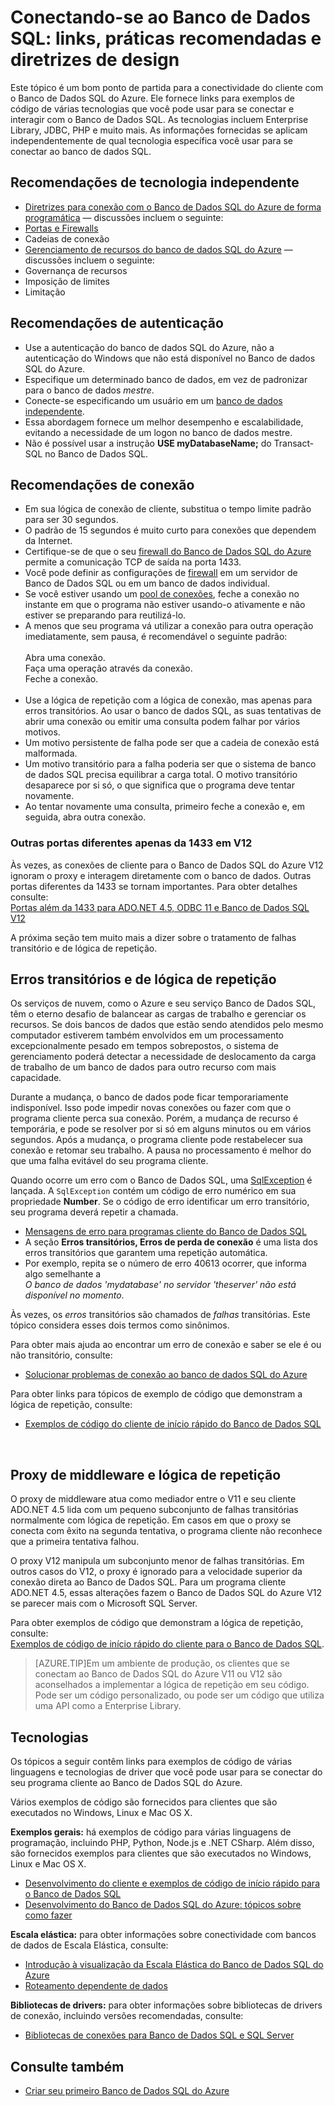<properties 
	pageTitle="Conectando-se ao Banco de Dados SQL: links, práticas recomendadas e diretrizes de design"
	description="Um tópico de ponto de partida que reúne links e recomendações para programas cliente que se conectam ao Banco de Dados SQL do Azure a partir de tecnologias como ADO.NET e PHP."
	services="sql-database"
	documentationCenter=""
	authors="MightyPen"
	manager="jeffreyg"
	editor=""/>


<tags 
	ms.service="sql-database"
	ms.workload="data-management"
	ms.tgt_pltfrm="na"
	ms.devlang="na"
	ms.topic="article"
	ms.date="08/05/2015"
	ms.author="genemi"/>


# Conectando-se ao Banco de Dados SQL: links, práticas recomendadas e diretrizes de design


Este tópico é um bom ponto de partida para a conectividade do cliente com o Banco de Dados SQL do Azure. Ele fornece links para exemplos de código de várias tecnologias que você pode usar para se conectar e interagir com o Banco de Dados SQL. As tecnologias incluem Enterprise Library, JDBC, PHP e muito mais. As informações fornecidas se aplicam independentemente de qual tecnologia específica você usar para se conectar ao banco de dados SQL.


## Recomendações de tecnologia independente


- [Diretrizes para conexão com o Banco de Dados SQL do Azure de forma programática](http://msdn.microsoft.com/library/azure/ee336282.aspx) — discussões incluem o seguinte:
 - [Portas e Firewalls](https://azure.microsoft.com/pt-BR/documentation/articles/sql-database-configure-firewall-settings/)
 - Cadeias de conexão
- [Gerenciamento de recursos do banco de dados SQL do Azure](https://msdn.microsoft.com/library/azure/dn338083.aspx) — discussões incluem o seguinte:
 - Governança de recursos
 - Imposição de limites
 - Limitação




## Recomendações de autenticação


- Use a autenticação do banco de dados SQL do Azure, não a autenticação do Windows que não está disponível no Banco de dados SQL do Azure.
- Especifique um determinado banco de dados, em vez de padronizar para o banco de dados *mestre*.
- Conecte-se especificando um usuário em um [banco de dados independente](http://msdn.microsoft.com/library/ff929071.aspx).
 - Essa abordagem fornece um melhor desempenho e escalabilidade, evitando a necessidade de um logon no banco de dados mestre.
 - Não é possível usar a instrução **USE myDatabaseName;** do Transact-SQL no Banco de Dados SQL.


## Recomendações de conexão


- Em sua lógica de conexão de cliente, substitua o tempo limite padrão para ser 30 segundos.
 - O padrão de 15 segundos é muito curto para conexões que dependem da Internet.
- Certifique-se de que o seu [firewall do Banco de Dados SQL do Azure](http://msdn.microsoft.com/library/ee621782.aspx) permite a comunicação TCP de saída na porta 1433.
 - Você pode definir as configurações de [firewall](http://msdn.microsoft.com/library/azure/ee621782.aspx) em um servidor de Banco de Dados SQL ou em um banco de dados individual.
- Se você estiver usando um [pool de conexões](http://msdn.microsoft.com/library/8xx3tyca.aspx), feche a conexão no instante em que o programa não estiver usando-o ativamente e não estiver se preparando para reutilizá-lo.
 - A menos que seu programa vá utilizar a conexão para outra operação imediatamente, sem pausa, é recomendável o seguinte padrão: <br/><br/>Abra uma conexão. <br/>Faça uma operação através da conexão. <br/>Feche a conexão.<br/><br/>
- Use a lógica de repetição com a lógica de conexão, mas apenas para erros transitórios. Ao usar o banco de dados SQL, as suas tentativas de abrir uma conexão ou emitir uma consulta podem falhar por vários motivos.
 - Um motivo persistente de falha pode ser que a cadeia de conexão está malformada.
 - Um motivo transitório para a falha poderia ser que o sistema de banco de dados SQL precisa equilibrar a carga total. O motivo transitório desaparece por si só, o que significa que o programa deve tentar novamente.
 - Ao tentar novamente uma consulta, primeiro feche a conexão e, em seguida, abra outra conexão.


### Outras portas diferentes apenas da 1433 em V12


Às vezes, as conexões de cliente para o Banco de Dados SQL do Azure V12 ignoram o proxy e interagem diretamente com o banco de dados. Outras portas diferentes da 1433 se tornam importantes. Para obter detalhes consulte:<br/> [Portas além da 1433 para ADO.NET 4.5, ODBC 11 e Banco de Dados SQL V12](sql-database-develop-direct-route-ports-adonet-v12.md)


A próxima seção tem muito mais a dizer sobre o tratamento de falhas transitório e de lógica de repetição.


## Erros transitórios e de lógica de repetição


Os serviços de nuvem, como o Azure e seu serviço Banco de Dados SQL, têm o eterno desafio de balancear as cargas de trabalho e gerenciar os recursos. Se dois bancos de dados que estão sendo atendidos pelo mesmo computador estiverem também envolvidos em um processamento excepcionalmente pesado em tempos sobrepostos, o sistema de gerenciamento poderá detectar a necessidade de deslocamento da carga de trabalho de um banco de dados para outro recurso com mais capacidade.


Durante a mudança, o banco de dados pode ficar temporariamente indisponível. Isso pode impedir novas conexões ou fazer com que o programa cliente perca sua conexão. Porém, a mudança de recurso é temporária, e pode se resolver por si só em alguns minutos ou em vários segundos. Após a mudança, o programa cliente pode restabelecer sua conexão e retomar seu trabalho. A pausa no processamento é melhor do que uma falha evitável do seu programa cliente.


Quando ocorre um erro com o Banco de Dados SQL, uma [SqlException](https://msdn.microsoft.com/library/system.data.sqlclient.sqlexception.aspx) é lançada. A `SqlException` contém um código de erro numérico em sua propriedade **Number**. Se o código de erro identificar um erro transitório, seu programa deverá repetir a chamada.


- [Mensagens de erro para programas cliente do Banco de Dados SQL](sql-database-develop-error-messages.md)
 - A seção **Erros transitórios, Erros de perda de conexão** é uma lista dos erros transitórios que garantem uma repetição automática.
 - Por exemplo, repita se o número de erro 40613 ocorrer, que informa algo semelhante a<br/>*O banco de dados 'mydatabase' no servidor 'theserver' não está disponível no momento*.


Às vezes, os *erros* transitórios são chamados de *falhas* transitórias. Este tópico considera esses dois termos como sinônimos.


Para obter mais ajuda ao encontrar um erro de conexão e saber se ele é ou não transitório, consulte:


- [Solucionar problemas de conexão ao banco de dados SQL do Azure](http://support.microsoft.com/kb/2980233/)


Para obter links para tópicos de exemplo de código que demonstram a lógica de repetição, consulte:


- [Exemplos de código do cliente de início rápido do Banco de Dados SQL](sql-database-develop-quick-start-client-code-samples.md)


<a id="gatewaynoretry" name="gatewaynoretry">&nbsp;</a>


## Proxy de middleware e lógica de repetição


O proxy de middleware atua como mediador entre o V11 e seu cliente ADO.NET 4.5 lida com um pequeno subconjunto de falhas transitórias normalmente com lógica de repetição. Em casos em que o proxy se conecta com êxito na segunda tentativa, o programa cliente não reconhece que a primeira tentativa falhou.


O proxy V12 manipula um subconjunto menor de falhas transitórias. Em outros casos do V12, o proxy é ignorado para a velocidade superior da conexão direta ao Banco de Dados SQL. Para um programa cliente ADO.NET 4.5, essas alterações fazem o Banco de Dados SQL do Azure V12 se parecer mais com o Microsoft SQL Server.


Para obter exemplos de código que demonstram a lógica de repetição, consulte: <br/>[Exemplos de código de início rápido do cliente para o Banco de Dados SQL](sql-database-develop-quick-start-client-code-samples.md).


> [AZURE.TIP]Em um ambiente de produção, os clientes que se conectam ao Banco de Dados SQL do Azure V11 ou V12 são aconselhados a implementar a lógica de repetição em seu código. Pode ser um código personalizado, ou pode ser um código que utiliza uma API como a Enterprise Library.


## Tecnologias


Os tópicos a seguir contêm links para exemplos de código de várias linguagens e tecnologias de driver que você pode usar para se conectar do seu programa cliente ao Banco de Dados SQL do Azure.


Vários exemplos de código são fornecidos para clientes que são executados no Windows, Linux e Mac OS X.


**Exemplos gerais:** há exemplos de código para várias linguagens de programação, incluindo PHP, Python, Node.js e .NET CSharp. Além disso, são fornecidos exemplos para clientes que são executados no Windows, Linux e Mac OS X.


- [Desenvolvimento do cliente e exemplos de código de início rápido para o Banco de Dados SQL](sql-database-develop-quick-start-client-code-samples.md)
- [Desenvolvimento do Banco de Dados SQL do Azure: tópicos sobre como fazer](http://msdn.microsoft.com/library/azure/ee621787.aspx)


**Escala elástica:** para obter informações sobre conectividade com bancos de dados de Escala Elástica, consulte:


- [Introdução à visualização da Escala Elástica do Banco de Dados SQL do Azure](sql-database-elastic-scale-get-started.md)
- [Roteamento dependente de dados](sql-database-elastic-scale-data-dependent-routing.md)


**Bibliotecas de drivers:** para obter informações sobre bibliotecas de drivers de conexão, incluindo versões recomendadas, consulte:


- [Bibliotecas de conexões para Banco de Dados SQL e SQL Server](sql-database-libraries.md)


## Consulte também


- [Criar seu primeiro Banco de Dados SQL do Azure](sql-database-get-started.md)

 

<!---HONumber=August15_HO9-->